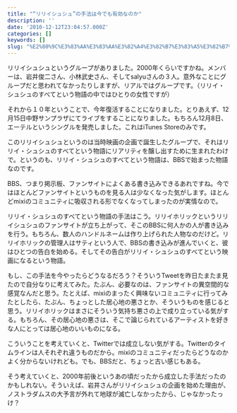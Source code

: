 ```yaml
---
title: "“リリイシュシュ”の手法は今でも有効なのか"
description: ''
date: '2010-12-12T23:04:57.000Z'
categories: []
keywords: []
slug: "%E2%80%9C%E3%83%AA%E3%83%AA%E3%82%A4%E3%82%B7%E3%83%A5%E3%82%B7%E3%83%A5%E2%80%9D%E3%81%AE%E6%89%8B%E6%B3%95%E3%81%AF%E4%BB%8A%E3%81%A7%E3%82%82%E6..."
---
```

リリイシュシュというグループがありました。2000年くらいですかね。メンバーは、岩井俊二さん、小林武史さん、そしてsalyuさんの３人。意外なことにグループだと思われてなかったりしますが、リアルではグループです。（リリイ・シュシュのすべてという物語の中ではひとりの女性ですが）

それから１０年ということで、今年復活することになりました。とりあえず、12月15日中野サンプラザにてライブをすることになりました。もちろん12月8日、エーテルというシングルを発売しました。これはiTunes Storeのみです。

このリリイシュシュというのは当時映画の企画で誕生したグループで、それはリリイ・シュシュのすべてという物語にリアリティを醸し出すために生まれたわけで。というのも、リリイ・シュシュのすべてという物語は、BBSで始まった物語なのです。

BBS、つまり掲示板、ファンサイトによくある書き込みできるあれですね。今ではほとんどファンサイトというものを見る人は少なくなった気がします。ほとんどmixiのコミュニティに吸収される形でなくなってしまったのが実情なので。

リリイ・シュシュのすべてという物語の手法はこう。リリイホリックというリリイシュシュのファンサイトが立ち上がって、そこのBBSに何人かの人が書き込みを行う。もちろん、数人のハンドルネームは作り上げられた人物なのだけど。リリイホリックの管理人はサティという人で、BBSの書き込みが進んでいくと、彼はひとつの告白を始める。そしてその告白がリリイ・シュシュのすべてという映画になるという物語。

もし、この手法を今やったらどうなるだろう？そういうTweetを昨日たまたま見たので自分なりに考えてみた。たぶん、必要なのは、ファンサイトの異空間的な感覚なんだと思う。たとえば、mixiのまったく興味ないコミュニティに行ってみたとしたら、たぶん、ちょっとした居心地の悪さとか、そういうものを感じると思う。リリイホリックはまさにそういう気持ち悪さの上で成り立っている気がする。もちろん、その居心地の悪さは、そこで論じられているアーティストを好きな人にとっては居心地のいいものになる。

こういうことを考えていくと、Twitterでは成立しない気がする。Twitterのタイムラインは人それぞれ違うものだから。mixiのコミュニティだったらどうなのかよく分からないけれども。でも、BBSだと、ちょっと古い感じもある。

そう考えていくと、2000年前後というあの頃だったから成立した手法だったのかもしれない。そういえば、岩井さんがリリイシュシュの企画を始めた理由が、ノストラダムスの大予言が外れて地球が滅亡しなかったから、じゃなかったっけ？